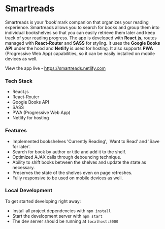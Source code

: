 # Smartreads

Smartreads is your 'book'mark companion that organizes your reading experience. Smartreads allows you to search for books and group them into individual bookshelves so that you can easily retrieve them later and keep track of your reading progress. The app is developed with **React.js**, routes managed with **React-Router** and **SASS** for styling. It uses the **Google Books API** under the hood and **Netlify** is used for hosting. It also supports **PWA** (Progressive Web App) capabilities, so it can be easily installed on mobile devices as well.

View the app live - https://smartreads.netlify.com

### Tech Stack
* React.js
* React-Router
* Google Books API
* SASS
* PWA (Progressive Web App)
* Netlify for hosting

### Features
* Implemented bookshelves 'Currently Reading', 'Want to Read' and 'Save for later'.
* Search for book by author or title and add it to the shelf.
* Optimized AJAX calls through debouncing technique.
* Ability to shift books between the shelves and update the state as necessary.
* Preserves the state of the shelves even on page refreshes.
* Fully responsive to be used on mobile devices as well.

### Local Development 
To get started developing right away:

* Install all project dependencies with `npm install`
* Start the development server with `npm start`
* The dev server should be running at `localhost:3000`

